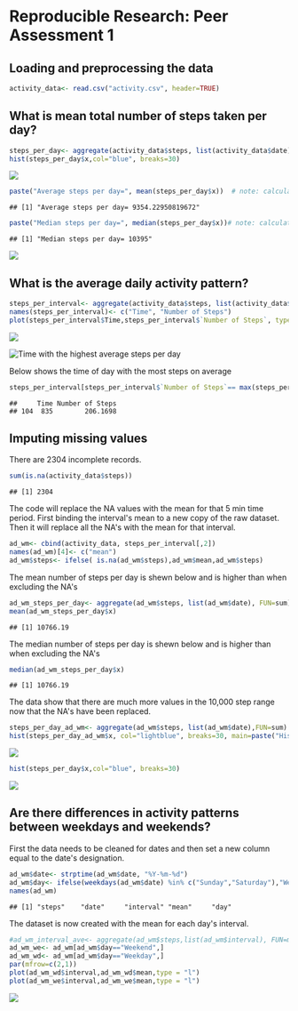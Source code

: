 # Reproducible Research: Peer Assessment 1


## Loading and preprocessing the data


```r
activity_data<- read.csv("activity.csv", header=TRUE)
```

## What is mean total number of steps taken per day?


```r
steps_per_day<- aggregate(activity_data$steps, list(activity_data$date),FUN=sum, na.rm=TRUE)
hist(steps_per_day$x,col="blue", breaks=30)
```

![](PA1_template_files/figure-html/unnamed-chunk-2-1.png)

```r
paste("Average steps per day=", mean(steps_per_day$x))  # note: calculated without NA
```

```
## [1] "Average steps per day= 9354.22950819672"
```

```r
paste("Median steps per day=", median(steps_per_day$x))# note: calculated without NA
```

```
## [1] "Median steps per day= 10395"
```
![](unnamed-chunk-2-1.png)

## What is the average daily activity pattern?

```r
steps_per_interval<- aggregate(activity_data$steps, list(activity_data$interval),FUN=mean, na.rm=TRUE)
names(steps_per_interval)<- c("Time", "Number of Steps")
plot(steps_per_interval$Time,steps_per_interval$`Number of Steps`, type = "l")
```

![](PA1_template_files/figure-html/unnamed-chunk-3-1.png)

![Time with the highest average steps per day](unnamed-chunk-3-1.png)

Below shows the time of day with the most steps on average

```r
steps_per_interval[steps_per_interval$`Number of Steps`== max(steps_per_interval$`Number of Steps`),1:2]
```

```
##     Time Number of Steps
## 104  835        206.1698
```

## Imputing missing values
There are 2304 incomplete records.
 

```r
sum(is.na(activity_data$steps))
```

```
## [1] 2304
```

The code will replace the NA values with the mean for that 5 min time period.  First binding the interval's mean to a new copy of the raw dataset.  Then it will replace all the NA's with the mean for that interval.


```r
ad_wm<- cbind(activity_data, steps_per_interval[,2])
names(ad_wm)[4]<- c("mean")
ad_wm$steps<- ifelse( is.na(ad_wm$steps),ad_wm$mean,ad_wm$steps)
```
The mean number of steps per day is shewn below and is higher than when excluding the NA's


```r
ad_wm_steps_per_day<- aggregate(ad_wm$steps, list(ad_wm$date), FUN=sum)
mean(ad_wm_steps_per_day$x)
```

```
## [1] 10766.19
```
The median number of steps per day is shewn below and is higher than when excluding the NA's

```r
median(ad_wm_steps_per_day$x)
```

```
## [1] 10766.19
```

The data show that there are much more values in the 10,000 step range now that the NA's have been replaced.

```r
steps_per_day_ad_wm<- aggregate(ad_wm$steps, list(ad_wm$date),FUN=sum)
hist(steps_per_day_ad_wm$x, col="lightblue", breaks=30, main=paste("Histogram of Total steps: data with NA replaced with mean"))
```

![](PA1_template_files/figure-html/unnamed-chunk-9-1.png)

```r
hist(steps_per_day$x,col="blue", breaks=30)
```

![](PA1_template_files/figure-html/unnamed-chunk-9-2.png)



## Are there differences in activity patterns between weekdays and weekends?
First the data needs to be cleaned for dates and then set a new column equal to the date's designation.

```r
ad_wm$date<- strptime(ad_wm$date, "%Y-%m-%d")
ad_wm$day<- ifelse(weekdays(ad_wm$date) %in% c("Sunday","Saturday"),"Weekend","Weekday")
names(ad_wm)
```

```
## [1] "steps"    "date"     "interval" "mean"     "day"
```

The dataset is now created with the mean for each day's interval.

```r
#ad_wm_interval_ave<- aggregate(ad_wm$steps,list(ad_wm$interval), FUN=mean)
ad_wm_we<- ad_wm[ad_wm$day=="Weekend",]
ad_wm_wd<- ad_wm[ad_wm$day=="Weekday",]
par(mfrow=c(2,1))
plot(ad_wm_wd$interval,ad_wm_wd$mean,type = "l")
plot(ad_wm_we$interval,ad_wm_we$mean,type = "l")
```

![](PA1_template_files/figure-html/unnamed-chunk-11-1.png)



